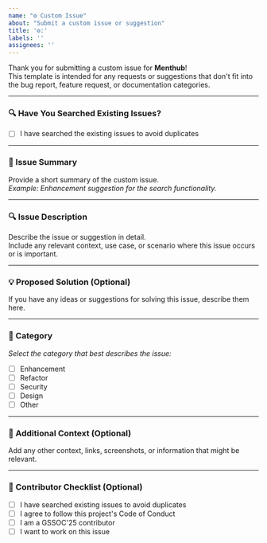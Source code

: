 ```yaml
---
name: "⚙️ Custom Issue"
about: "Submit a custom issue or suggestion"
title: '⚙️:'
labels: ''
assignees: ''
---
```


Thank you for submitting a custom issue for **Menthub**!  
This template is intended for any requests or suggestions that don't fit into the bug report, feature request, or documentation categories.

---

### 🔍 Have You Searched Existing Issues?

- [ ] I have searched the existing issues to avoid duplicates

---

### 📝 Issue Summary  
Provide a short summary of the custom issue.  
_Example: Enhancement suggestion for the search functionality._

---

### 🔍 Issue Description  
Describe the issue or suggestion in detail.  
Include any relevant context, use case, or scenario where this issue occurs or is important.

---

### 💡 Proposed Solution (Optional)  
If you have any ideas or suggestions for solving this issue, describe them here.

---

### 📂 Category  
_Select the category that best describes the issue:_

- [ ] Enhancement  
- [ ] Refactor  
- [ ] Security  
- [ ] Design  
- [ ] Other  

---

### 📘 Additional Context (Optional)  
Add any other context, links, screenshots, or information that might be relevant.

---

### 🙌 Contributor Checklist (Optional)

- [ ] I have searched existing issues to avoid duplicates  
- [ ] I agree to follow this project's Code of Conduct  
- [ ] I am a GSSOC'25 contributor  
- [ ] I want to work on this issue  